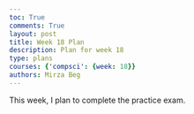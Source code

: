 ```yaml
---
toc: True
comments: True
layout: post
title: Week 18 Plan
description: Plan for week 18
type: plans
courses: {'compsci': {week: 18}}
authors: Mirza Beg
---
```


This week, I plan to complete the practice exam.
